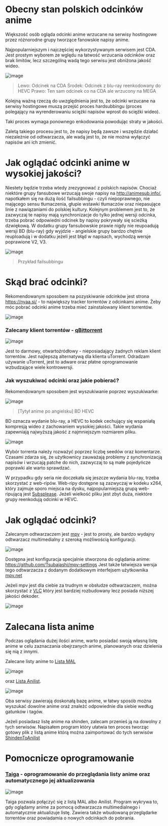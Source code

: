 # Obecny stan polskich odcinków anime
Większość osób ogląda odcinki anime wrzucane na serwisy hostingowe przez różnorodne grupy tworzące fanowskie napisy anime.

Najpopularniejszym i najczęściej wykorzystywanym serwisem jest CDA. Jest prostym wyborem ze wględu na łatwość wrzucania odcinków oraz brak limitów, lecz szczególną wadą tego serwisu jest obniżona jakość wideo.

![image](https://user-images.githubusercontent.com/43544435/159976188-cf9f5579-f2fa-4d37-b69e-e3a005e0cd8b.png)
> Lewo: Odcinek na CDA
> Środek: Odcinek z blu-ray reenkodowany do HEVC
> Prawo: Ten sam odcinek co na CDA ale wrzucony na MEGA

Kolejną ważną rzeczą do uwzględnienia jest to, że odcinki wrzucane na serwisy hostingowe muszą przejść proces hardsubbingu (proces polegający na wyrenderowaniu sciężki napisów wprost do sciężki wideo). 

Taki proces wymaga ponownego enkodowania powodując straty w jakości.

Zaletą takiego procesu jest to, że napisy będą zawsze i wszędzie działać niezależnie od odtwarzacza, ale wadą jest to, że nie można wyłączyć napisów ani ich zmienić.

# Jak oglądać odcinki anime w wysokiej jakości?

Niestety będzie trzeba wtedy zrezygnować z polskich napisów. Chociaż niektóre grupy fansubowe wrzucają swoje napisy na http://animesub.info/, napotkałem się na dużą ilość failsubbingu - czyli niepoprawnego, nie mającego sensu tłumaczenia, głupie wstawki tłumaczów oraz niepasujące linie z nawiązaniami do polskiej kultury. Kolejnym problemem jest to, że zazwyczaj te napisy mają synchronizacje do tylko jednej wersji odcinka, trzeba pobrać odpowiedni odcinek by napisy pokrywały się scieżką dzwiękową. W dodatku grupy fansubowskie prawie nigdy nie reupoadują wersji BD (blu-ray) gdy wyjdzie - angielskie grupy bardzo chętnie reuploadują i w dodatku jeżeli jest błąd w napisach, wychodzą wersje poprawione V2, V3.

![image](https://user-images.githubusercontent.com/43544435/162133861-08539f9f-e07f-43c0-a0fb-6aaf4057dafa.png)
> Przykład failsubbingu

# Skąd brać odcinki?

Rekomendowanym sposobem na pozyskiwanie odcinków jest strona https://nyaa.si/ - to największy tracker torrentów z odcinkami anime. Żeby móc pobrać odcinki anime trzeba mieć zainstalowany klient torrentów.

![image](https://user-images.githubusercontent.com/43544435/161136464-c1ad29bc-bd81-417f-88d6-9c7d133442b4.png)


### Zalecany klient torrentów - [qBittorrent](https://www.qbittorrent.org/download.php)

![image](https://user-images.githubusercontent.com/43544435/161136221-e44d309d-d7fd-4d02-9a24-6bb539b82dcc.png)


Jest to darmowy, otwartoźródłowy - nieposiadający żadnych reklam klient torrentów. Jest najlepszą alternatywą dla klienta uTorrent. Odradzam używanie uTorrent, jest to adware oraz płatne oprogramowanie wzbudzające wiele kontrowersji.

### Jak wyszukiwać odcinki oraz jakie pobierać?

Rekomendowanym sposobem jest wyszukiwanie poprzez wyszukiwarke: 

![image](https://user-images.githubusercontent.com/43544435/161136567-1449a2a3-9792-4a58-a3f1-4bb33b390014.png)
> [Tytył anime po angielsku] BD HEVC

BD oznacza wydanie blu-ray, a HEVC to kodek cechujący się wspaniałą kompresją wideo z zachowaniem wysokiej jakości. Takie wydania zapewniają najwyższą jakość z najmniejszym rozmiarem pliku.

![image](https://user-images.githubusercontent.com/43544435/161138947-6e233617-80a5-4e7f-81d8-ce8966bcf680.png)

Wybór torrenta należy rozważyć poprzez liczbę seedów oraz komentarze.
Czasami zdarza się, że użytkownicy zauważają problemy z synchronizacją napisów i wrzucają patche do nich, zazwyczaj to są małe pojedyńcze poprawki ale warto sprawdzać.

W przypadku gdy seria nie doczekała się jeszcze wydania blu-ray, trzeba skorzystać z web-ripów. Web-ripy dostępne są zazwyczaj w kodeku x264, który zajmuje sporo miejsca na dysku, najpopularniejszą grupą web-ripującą jest [Subsplease](https://subsplease.org/). Jeżeli wielkość pliku jest zbyt duża, niektóre grupy reenkodują odcinki w HEVC.

# Jak oglądać odcinki?

Zalecanym odtwarzaczem jest [mpv](https://mpv.io/) - jest to prosty, ale bardzo wydajny odtwarzacz multimedialny z szeroką możliwością konfiguracji. 

![image](https://user-images.githubusercontent.com/43544435/161136682-85823805-48fc-49f9-b544-b30c242718a0.png)

Dostępna jest konfiguracja specjalnie stworzona do oglądania anime: https://github.com/Tsubajashi/mpv-settings
Jest także łatwiejsza wersja tego odtwarzacza z dodanym dodatkowym interfejsem użytkownika [mpv.net](https://mpv-net.github.io/mpv.net-web-site/)

Jeżeli mpv jest dla ciebie za trudnym w obsłudze odtwarzaczem, można skorzystać z [VLC](https://www.videolan.org/vlc/) który jest bardziej rozbudowany lecz posiada niższej jakości dekoder.

![image](https://user-images.githubusercontent.com/43544435/161136709-c2f0d2d4-ecea-45b0-87d1-93a8fc2d76be.png)

# Zalecana lista anime
Podczas oglądania dużej ilości anime, warto posiadać swoją własną listę anime w celu zaznaczania obejrzanych anime, planowanych oraz dzielenia się nią z innymi.

Zalecane listy anime to [Lista MAL](https://myanimelist.net) 

![image](https://user-images.githubusercontent.com/43544435/161136790-0a01b29b-1ab9-4dd2-a731-8e6c375c1af6.png)

oraz [Lista Anilist](https://anilist.co). 

![image](https://user-images.githubusercontent.com/43544435/161137150-40444bf4-8e86-411f-b9d7-8504a648d766.png)

Oba serwisy zawierają doskonałą bazę anime, w łatwy sposób można wyszukać dowolne anime oraż znależć odpowiednie dla siebie według gatunków i tagów.

Jeżeli posiadasz listę anime na shinden, zalecam przenieś ją na dowolny z tych serwisów. Napisałem program który ułatwia ten proces tworząc gotowy plik z listą anime którą można zaimportować do tych serwisów [ShindenToAnilist](https://github.com/Kacper-Kondracki/ShindenToAnilist)

# Pomocnicze oprogramowanie

### [Taiga](https://taiga.moe/) - oprogramowanie do przeglądania listy anime oraz automatycznego jej aktualizowania

![image](https://user-images.githubusercontent.com/43544435/161137776-4219fde2-a00c-4ce3-b7d1-73debc425875.png)

Taiga pozwala połączyć się z listą MAL albo Anilist. Program wykrywa to, gdy oglądamy anime za pomocą odtwarzacza multimedialnego i automatycznie aktualizuje listę.
Zawiera także wbudowaną przeglądarke torrentów oraz powiadamia o nowych odcinkach do pobrania.
